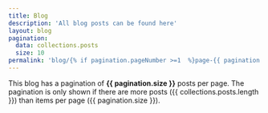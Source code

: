 ```yaml
---
title: Blog
description: 'All blog posts can be found here'
layout: blog
pagination:
  data: collections.posts
  size: 10
permalink: 'blog/{% if pagination.pageNumber >=1  %}page-{{ pagination.pageNumber + 1 }}/{% endif %}index.html'
---
```


This blog has a pagination of **{{ pagination.size }}** posts per page.
The pagination is only shown if there are more posts ({{ collections.posts.length }}) than items per page ({{ pagination.size }}).
